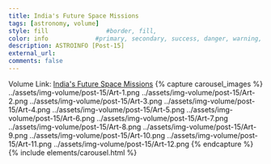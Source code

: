 ```yaml
---
title: India's Future Space Missions
tags: [astronomy, volume]
style: fill                #border, fill, 
color: info             #primary, secondary, success, danger, warning, info, light, dark
description: ASTROINFO [Post-15]
external_url:  
comments: false
---
```

Volume Link: [India's Future Space Missions](https://volumestories.page.link/SjuU)
{% capture carousel_images %}
../assets/img-volume/post-15/Art-1.png
../assets/img-volume/post-15/Art-2.png
../assets/img-volume/post-15/Art-3.png
../assets/img-volume/post-15/Art-4.png
../assets/img-volume/post-15/Art-5.png
../assets/img-volume/post-15/Art-6.png
../assets/img-volume/post-15/Art-7.png
../assets/img-volume/post-15/Art-8.png
../assets/img-volume/post-15/Art-9.png
../assets/img-volume/post-15/Art-10.png
../assets/img-volume/post-15/Art-11.png
../assets/img-volume/post-15/Art-12.png
{% endcapture %}
{% include elements/carousel.html %}